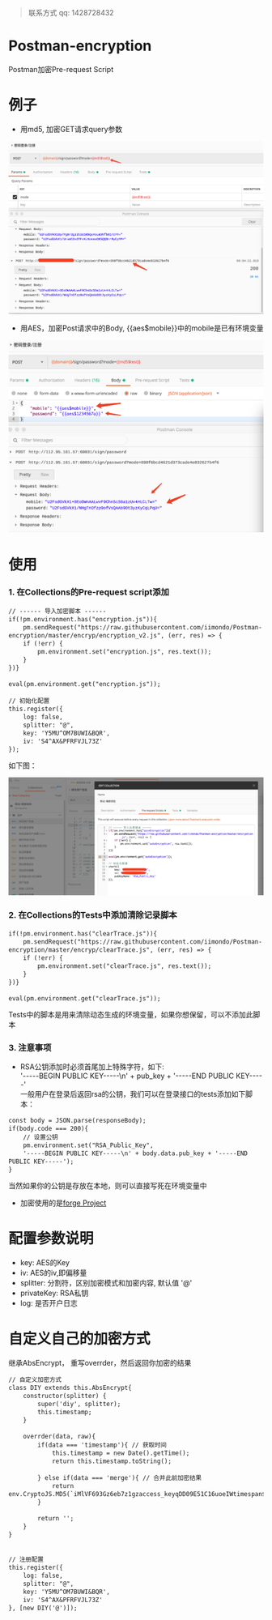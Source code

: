 > 联系方式 qq: 1428728432

# Postman-encryption
Postman加密Pre-request Script

# 例子
- 用md5, 加密GET请求query参数
<div align=center>
<img src="images/md5.png" />
</div>

- 用AES，加密Post请求中的Body, {{aes$mobile}}中的mobile是已有环境变量
<div align=center>
<img src="images/aes.png" />
</div>

# 使用
### 1. 在Collections的Pre-request script添加
```
// ------ 导入加密脚本 ------
if(!pm.environment.has("encryption.js")){
    pm.sendRequest("https://raw.githubusercontent.com/iimondo/Postman-encryption/master/encryp/encryption_v2.js", (err, res) => {
    if (!err) {
        pm.environment.set("encryption.js", res.text());
    }
})}

eval(pm.environment.get("encryption.js"));

// 初始化配置
this.register({
    log: false, 
    splitter: "@", 
    key: 'Y5MU^OM7BUWI&BQR',
    iv: 'S4^AX&PFRFVJL73Z'
});
```
如下图：
<div align=center>
<img src="images/pre-request-script.png" />
</div>

### 2. 在Collections的Tests中添加清除记录脚本
```
if(!pm.environment.has("clearTrace.js")){
    pm.sendRequest("https://raw.githubusercontent.com/iimondo/Postman-encryption/master/encryp/clearTrace.js", (err, res) => {
    if (!err) {
        pm.environment.set("clearTrace.js", res.text());
    }
})}

eval(pm.environment.get("clearTrace.js"));
```
Tests中的脚本是用来清除动态生成的环境变量，如果你想保留，可以不添加此脚本

### 3. 注意事项
- RSA公钥添加时必须首尾加上特殊字符，如下:<br>'-----BEGIN PUBLIC KEY-----\n' + pub_key + '-----END PUBLIC KEY-----'<br>
一般用户在登录后返回rsa的公钥，我们可以在登录接口的tests添加如下脚本：
```
const body = JSON.parse(responseBody);
if(body.code === 200){
    // 设置公钥
    pm.environment.set("RSA_Public_Key", 
    '-----BEGIN PUBLIC KEY-----\n' + body.data.pub_key + '-----END PUBLIC KEY-----');
}
```
当然如果你的公钥是存放在本地，则可以直接写死在环境变量中
- 加密使用的是[forge Project](https://github.com/digitalbazaar/forge)

# 配置参数说明
- key: AES的Key
- iv: AES的iv,即偏移量
- splitter: 分割符，区别加密模式和加密内容, 默认值 '@'
- privateKey: RSA私钥
- log: 是否开户日志

# 自定义自己的加密方式
继承AbsEncrypt， 重写overrder，然后返回你加密的结果
```
// 自定义加密方式
class DIY extends this.AbsEncrypt{
    constructor(splitter) {
        super('diy', splitter);
        this.timestamp;
    }
    
    overrder(data, raw){
        if(data === 'timestamp'){ // 获取时间
            this.timestamp = new Date().getTime();
            return this.timestamp.toString();

        } else if(data === 'merge'){ // 合并此前加密结果
            return env.CryptoJS.MD5(`iMlVF693Gz6eb7z1gzaccess_keyqDD09E51C16uoeIWtimespan${this.timestamp}iMlVF693Gz6eb7z1gz`).toString().toLocaleUpperCase();
        }

        return '';
    }
}


// 注册配置
this.register({
    log: false, 
    splitter: "@", 
    key: 'Y5MU^OM7BUWI&BQR',
    iv: 'S4^AX&PFRFVJL73Z'
}, [new DIY('@')]);
```